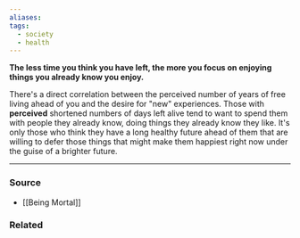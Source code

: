 ```yaml
---
aliases: 
tags:
  - society
  - health
---
```

**The less time you think you have left, the more you focus on enjoying things you already know you enjoy.**

There's a direct correlation between the perceived number of years of free living ahead of you and the desire for "new" experiences. Those with **perceived** shortened numbers of days left alive tend to want to spend them with people they already know, doing things they already know they like. It's only those who think they have a long healthy future ahead of them that are willing to defer those things that might make them happiest right now under the guise of a brighter future.

---

### Source
- [[Being Mortal]]

### Related